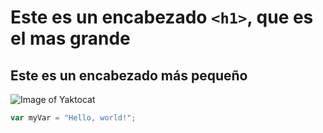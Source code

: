 # Este es un encabezado `<h1>`, que es el mas grande
## Este es un encabezado más pequeño

![Image of Yaktocat](https://octodex.github.com/images/yaktocat.png)

``` javascript
var myVar = "Hello, world!";
```
